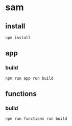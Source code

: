 # sam

## install
```
npm install
```

## app
### build
```
npm run app run build
```

## functions
### build
```
npm run functions run build
```